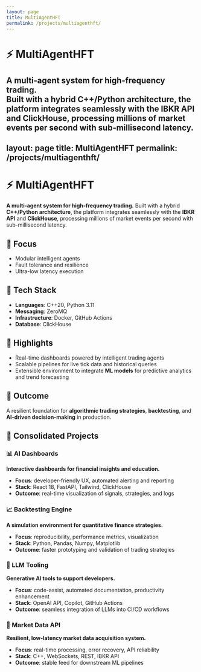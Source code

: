 ```yaml
---
layout: page
title: MultiAgentHFT
permalink: /projects/multiagenthft/
---
```


# ⚡ MultiAgentHFT

**A multi-agent system for high-frequency trading.**  
Built with a hybrid **C++/Python architecture**, the platform integrates seamlessly with the **IBKR API** and **ClickHouse**, processing millions of market events per second with sub-millisecond latency.  
---
layout: page
title: MultiAgentHFT
permalink: /projects/multiagenthft/
---

# ⚡ MultiAgentHFT

**A multi-agent system for high-frequency trading.**
Built with a hybrid **C++/Python architecture**, the platform integrates seamlessly with the **IBKR API** and **ClickHouse**, processing millions of market events per second with sub-millisecond latency.

## 🔹 Focus
- Modular intelligent agents
- Fault tolerance and resilience
- Ultra-low latency execution

## 🔹 Tech Stack
- **Languages**: C++20, Python 3.11
- **Messaging**: ZeroMQ
- **Infrastructure**: Docker, GitHub Actions
- **Database**: ClickHouse

## 🔹 Highlights
- Real-time dashboards powered by intelligent trading agents
- Scalable pipelines for live tick data and historical queries
- Extensible environment to integrate **ML models** for predictive analytics and trend forecasting

## 🔹 Outcome
A resilient foundation for **algorithmic trading strategies**, **backtesting**, and **AI-driven decision-making** in production.

## 🔹 Consolidated Projects

### 📊 AI Dashboards

**Interactive dashboards for financial insights and education.**

- **Focus**: developer-friendly UX, automated alerting and reporting
- **Stack**: React 18, FastAPI, Tailwind, ClickHouse
- **Outcome**: real-time visualization of signals, strategies, and logs

### 📈 Backtesting Engine

**A simulation environment for quantitative finance strategies.**

- **Focus**: reproducibility, performance metrics, visualization
- **Stack**: Python, Pandas, Numpy, Matplotlib
- **Outcome**: faster prototyping and validation of trading strategies

### 🤖 LLM Tooling

**Generative AI tools to support developers.**

- **Focus**: code-assist, automated documentation, productivity enhancement
- **Stack**: OpenAI API, Copilot, GitHub Actions
- **Outcome**: seamless integration of LLMs into CI/CD workflows

### 📡 Market Data API

**Resilient, low-latency market data acquisition system.**

- **Focus**: real-time processing, error recovery, API reliability
- **Stack**: C++, WebSockets, REST, IBKR API
- **Outcome**: stable feed for downstream ML pipelines
